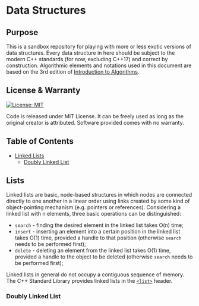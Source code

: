 # Data Structures
## Purpose
This is a sandbox repository for playing with more or less exotic versions of data structures. Every data structure in here should be subject to the modern C++ standards (for now, excluding C++17) and correct by construction. Algorithmic elements and notations used in this document are based on the 3rd edition of [Introduction to Algorithms](https://www.amazon.com/Introduction-Algorithms-3rd-MIT-Press/dp/0262033844).

## License & Warranty
[![License: MIT](https://img.shields.io/badge/License-MIT-yellow.svg)](https://opensource.org/licenses/MIT)

Code is released under MIT License. It can be freely used as long as the original creator is attributed. Software provided comes with no warranty.

## Table of Contents
 - [Linked Lists](#linked-lists)
   - [Doubly Linked List](#doubly-linked-list)

## <a name = "linked-lists" />Lists
Linked lists are basic, node-based structures in which nodes are connected directly to one another in a linear order using links created by some kind of object-pointing mechanism (e.g. pointers or references). Considering a linked list with n elements, three basic operations can be distinguished:
 - `search` - finding the desired element in the linked list takes O(n) time;
 - `insert` - inserting an element into a certain position in the linked list takes O(1) time, provided a handle to that position (otherwise `search` needs to be performed first);
 - `delete` - deleting an element from the linked list takes O(1) time, provided a handle to the object to be deleted (otherwise `search` needs to be performed first);

Linked lists in general do not occupy a contiguous sequence of memory. The C++ Standard Library provides linked lists in the [`<list>`](http://en.cppreference.com/w/cpp/container/list) header.

### <a name = "doubly-linked-list" />Doubly Linked List

